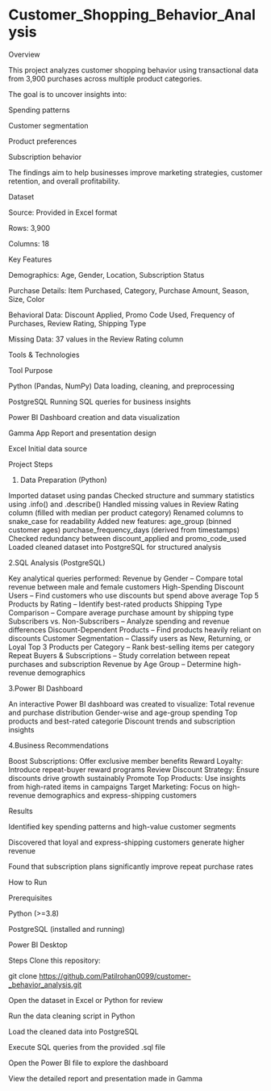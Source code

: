 # Customer_Shopping_Behavior_Analysis

Overview

This project analyzes customer shopping behavior using transactional data from 3,900 purchases across multiple product categories.

The goal is to uncover insights into:

Spending patterns

Customer segmentation

Product preferences

Subscription behavior

The findings aim to help businesses improve marketing strategies, customer retention, and overall profitability.

Dataset

Source: Provided in Excel format

Rows: 3,900

Columns: 18

Key Features

Demographics: Age, Gender, Location, Subscription Status

Purchase Details: Item Purchased, Category, Purchase Amount, Season, Size, Color

Behavioral Data: Discount Applied, Promo Code Used, Frequency of Purchases, Review Rating, Shipping Type

Missing Data: 37 values in the Review Rating column

Tools & Technologies

Tool	Purpose

Python (Pandas, NumPy)	Data loading, cleaning, and preprocessing

PostgreSQL	Running SQL queries for business insights

Power BI	Dashboard creation and data visualization

Gamma App	Report and presentation design

Excel	Initial data source

Project Steps

1. Data Preparation (Python)

Imported dataset using pandas
Checked structure and summary statistics using .info() and .describe()
Handled missing values in Review Rating column (filled with median per product category)
Renamed columns to snake_case for readability
Added new features:
age_group (binned customer ages)
purchase_frequency_days (derived from timestamps)
Checked redundancy between discount_applied and promo_code_used
Loaded cleaned dataset into PostgreSQL for structured analysis

2.SQL Analysis (PostgreSQL)

Key analytical queries performed:
Revenue by Gender – Compare total revenue between male and female customers
High-Spending Discount Users – Find customers who use discounts but spend above average
Top 5 Products by Rating – Identify best-rated products
Shipping Type Comparison – Compare average purchase amount by shipping type
Subscribers vs. Non-Subscribers – Analyze spending and revenue differences
Discount-Dependent Products – Find products heavily reliant on discounts
Customer Segmentation – Classify users as New, Returning, or Loyal
Top 3 Products per Category – Rank best-selling items per category
Repeat Buyers & Subscriptions – Study correlation between repeat purchases and subscription
Revenue by Age Group – Determine high-revenue demographics

3.Power BI Dashboard

An interactive Power BI dashboard was created to visualize:
Total revenue and purchase distribution
Gender-wise and age-group spending
Top products and best-rated categorie
Discount trends and subscription insights

4.Business Recommendations

Boost Subscriptions: Offer exclusive member benefits
Reward Loyalty: Introduce repeat-buyer reward programs
Review Discount Strategy: Ensure discounts drive growth sustainably
Promote Top Products: Use insights from high-rated items in campaigns
Target Marketing: Focus on high-revenue demographics and express-shipping customers

Results

Identified key spending patterns and high-value customer segments

Discovered that loyal and express-shipping customers generate higher revenue

Found that subscription plans significantly improve repeat purchase rates

How to Run

Prerequisites

Python (>=3.8)

PostgreSQL (installed and running)

Power BI Desktop

Steps
Clone this repository:

git clone https://github.com/Patilrohan0099/customer-_behavior_analysis.git

Open the dataset in Excel or Python for review

Run the data cleaning script in Python

Load the cleaned data into PostgreSQL

Execute SQL queries from the provided .sql file

Open the Power BI file to explore the dashboard

View the detailed report and presentation made in Gamma
